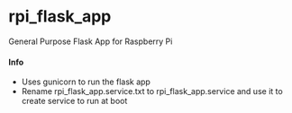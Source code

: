 # rpi_flask_app
General Purpose Flask App for Raspberry Pi

#### Info ####
- Uses gunicorn to run the flask app
- Rename rpi_flask_app.service.txt to rpi_flask_app.service and use it to create service to run at boot 
